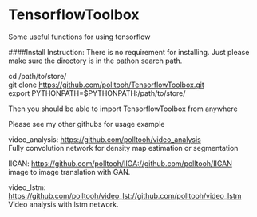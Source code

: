 # TensorflowToolbox
Some useful functions for using tensorflow

####Install Instruction:
There is no requirement for installing. Just please make sure the 
directory is in the pathon search path.

cd /path/to/store/ <br>
git clone https://github.com/polltooh/TensorflowToolbox.git <br>
export PYTHONPATH=$PYTHONPATH:/path/to/store/<br>

Then you should be able to import TensorflowToolbox from anywhere

Please see my other githubs for usage example

video_analysis: https://github.com/polltooh/video_analysis <br>
Fully convolution network for density map estimation or segmentation

IIGAN: https://github.com/polltooh/IIGA://github.com/polltooh/IIGAN <br>
image to image translation with GAN.

video_lstm: https://github.com/polltooh/video_lst://github.com/polltooh/video_lstm <br>
Video analysis with lstm network. 

